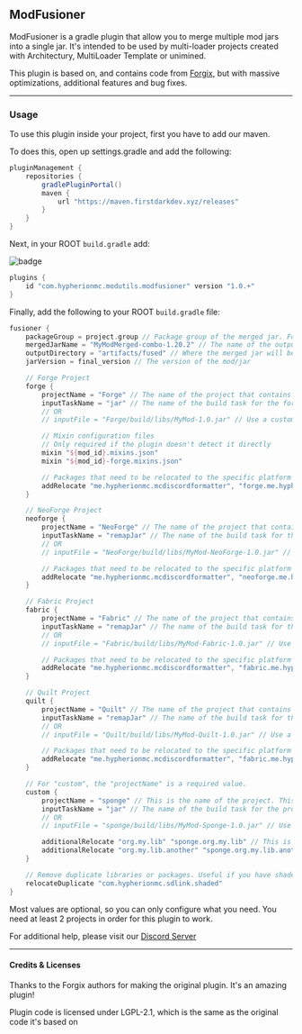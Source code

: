 ## ModFusioner

ModFusioner is a gradle plugin that allow you to merge multiple mod jars into a single jar. It's intended to be used by multi-loader projects created with Architectury, MultiLoader Template or unimined.

This plugin is based on, and contains code from [Forgix](https://github.com/PacifistMC/Forgix), but with massive optimizations, additional features and bug fixes.

***

### Usage

To use this plugin inside your project, first you have to add our maven.

To does this, open up settings.gradle and add the following:

```groovy
pluginManagement {
    repositories {
        gradlePluginPortal()
        maven {
            url "https://maven.firstdarkdev.xyz/releases"
        }
    }
}
```

Next, in your ROOT `build.gradle` add:

![badge](https://maven.firstdarkdev.xyz/api/badge/latest/releases/com/hypherionmc/modutils/modfusioner?color=40c14a&name=modfusioner)

```groovy
plugins {
    id "com.hypherionmc.modutils.modfusioner" version "1.0.+"
}
```

Finally, add the following to your ROOT `build.gradle` file:

```groovy
fusioner {
    packageGroup = project.group // Package group of the merged jar. For example com.mymod.awesome
    mergedJarName = "MyModMerged-combo-1.20.2" // The name of the output jar
    outputDirectory = "artifacts/fused" // Where the merged jar will be stored. Defaults to artifacts/fused
    jarVersion = final_version // The version of the mod/jar

    // Forge Project
    forge {
        projectName = "Forge" // The name of the project that contains the forge code
        inputTaskName = "jar" // The name of the build task for the forge project
        // OR
        // inputFile = "Forge/build/libs/MyMod-1.0.jar" // Use a custom jar input

        // Mixin configuration files
        // Only required if the plugin doesn't detect it directly
        mixin "${mod_id}.mixins.json"
        mixin "${mod_id}-forge.mixins.json"

        // Packages that need to be relocated to the specific platform
        addRelocate "me.hypherionmc.mcdiscordformatter", "forge.me.hypherionmc.mcdiscordformatter"
    }

    // NeoForge Project
    neoforge {
        projectName = "NeoForge" // The name of the project that contains the fabric code
        inputTaskName = "remapJar" // The name of the build task for the neoforge project
        // OR
        // inputFile = "NeoForge/build/libs/MyMod-NeoForge-1.0.jar" // Use a custom jar input

        // Packages that need to be relocated to the specific platform
        addRelocate "me.hypherionmc.mcdiscordformatter", "neoforge.me.hypherionmc.mcdiscordformatter"
    }

    // Fabric Project
    fabric {
        projectName = "Fabric" // The name of the project that contains the fabric code
        inputTaskName = "remapJar" // The name of the build task for the fabric project
        // OR
        // inputFile = "Fabric/build/libs/MyMod-Fabric-1.0.jar" // Use a custom jar input

        // Packages that need to be relocated to the specific platform
        addRelocate "me.hypherionmc.mcdiscordformatter", "fabric.me.hypherionmc.mcdiscordformatter"
    }

    // Quilt Project
    quilt {
        projectName = "Quilt" // The name of the project that contains the quilt code
        inputTaskName = "remapJar" // The name of the build task for the quilt project
        // OR
        // inputFile = "Quilt/build/libs/MyMod-Quilt-1.0.jar" // Use a custom jar input

        // Packages that need to be relocated to the specific platform
        addRelocate "me.hypherionmc.mcdiscordformatter", "fabric.me.hypherionmc.mcdiscordformatter"
    }

    // For "custom", the "projectName" is a required value.
    custom {
        projectName = "sponge" // This is the name of the project. This is a required field.
        inputTaskName = "jar" // The name of the build task for the project
        // OR
        // inputFile = "sponge/build/libs/MyMod-Sponge-1.0.jar" // Use a custom jar input

        additionalRelocate "org.my.lib" "sponge.org.my.lib" // This is an important one to know. This is how you can remap additional packages such as libraries and stuff.
        additionalRelocate "org.my.lib.another" "sponge.org.my.lib.another"
    }

    // Remove duplicate libraries or packages. Useful if you have shaded libraries in your mod
    relocateDuplicate "com.hypherionmc.sdlink.shaded"
}
```

Most values are optional, so you can only configure what you need. You need at least 2 projects in order for this plugin to work.

For additional help, please visit our [Discord Server](https://discord.firstdark.dev)

***

#### Credits & Licenses

Thanks to the Forgix authors for making the original plugin. It's an amazing plugin!

Plugin code is licensed under LGPL-2.1, which is the same as the original code it's based on
